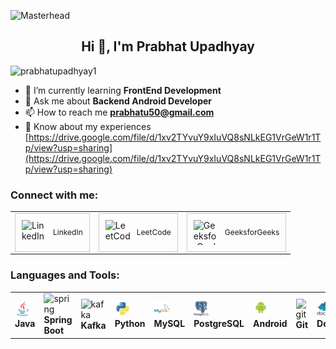 ![Masterhead](https://mir-s3-cdn-cf.behance.net/project_modules/max_1200/79731568097599.5b50bca477735.jpg)

<h2 align="center">Hi 👋, I'm Prabhat Upadhyay</h2>

<p align="left"> <img src="https://komarev.com/ghpvc/?username=prabhatupadhyay1&label=Profile%20views&color=0e75b6&style=flat" alt="prabhatupadhyay1" /> </p>

- 🌱 I’m currently learning **FrontEnd Development**
- 💬 Ask me about **Backend Android Developer**
- 📫 How to reach me **prabhatu50@gmail.com**
- 📄 Know about my experiences [https://drive.google.com/file/d/1xv2TYvuY9xIuVQ8sNLkEG1VrGeW1r1Tp/view?usp=sharing](https://drive.google.com/file/d/1xv2TYvuY9xIuVQ8sNLkEG1VrGeW1r1Tp/view?usp=sharing)

<h3 align="left">Connect with me:</h3>
<table>
  <tr>
    <td>
      <div style="border: 1px solid #ccc; display: flex; align-items: center; padding: 10px;">
        <img src="https://raw.githubusercontent.com/rahuldkjain/github-profile-readme-generator/master/src/images/icons/Social/linked-in-alt.svg" alt="LinkedIn" width="40" height="40">
        <div style="display: flex; flex-direction: column; align-items: center; margin-left: 10px;">
          <span style="font-size: 12px;">LinkedIn</span>
        </div>
      </div>
    </td>
    <td>
      <div style="border: 1px solid #ccc; display: flex; align-items: center; padding: 10px;">
        <img src="https://raw.githubusercontent.com/rahuldkjain/github-profile-readme-generator/master/src/images/icons/Social/leet-code.svg" alt="LeetCode" width="40" height="40">
        <div style="display: flex; flex-direction: column; align-items: center; margin-left: 10px;">
          <span style="font-size: 12px;">LeetCode</span>
        </div>
      </div>
    </td>
    <td>
      <div style="border: 1px solid #ccc; display: flex; align-items: center; padding: 10px;">
        <img src="https://raw.githubusercontent.com/rahuldkjain/github-profile-readme-generator/master/src/images/icons/Social/geeks-for-geeks.svg" alt="GeeksforGeeks" width="40" height="40">
        <div style="display: flex; flex-direction: column; align-items: center; margin-left: 10px;">
          <span style="font-size: 12px;">GeeksforGeeks</span>
        </div>
      </div>
    </td>
  </tr>
</table>



<h3 align="left">Languages and Tools:</h3>
<table>
  <tr>
    <td>
      <img src="https://raw.githubusercontent.com/devicons/devicon/master/icons/java/java-original.svg" alt="java" width="25" height="25">
      <br><b>Java</b>
    </td>
    <td>
      <img src="https://www.vectorlogo.zone/logos/springio/springio-icon.svg" alt="spring" width="25" height="25">
      <br><b>Spring Boot</b>
    </td>
    <td>
      <img src="https://www.vectorlogo.zone/logos/apache_kafka/apache_kafka-icon.svg" alt="kafka" width="25" height="25">
      <br><b>Kafka</b>
    </td>
    <td>
      <img src="https://raw.githubusercontent.com/devicons/devicon/master/icons/python/python-original.svg" alt="python" width="25" height="25">
      <br><b>Python</b>
    </td>
    <td>
      <img src="https://raw.githubusercontent.com/devicons/devicon/master/icons/mysql/mysql-original-wordmark.svg" alt="mysql" width="25" height="25">
      <br><b>MySQL</b>
    </td>
    <td>
      <img src="https://raw.githubusercontent.com/devicons/devicon/master/icons/postgresql/postgresql-original-wordmark.svg" alt="postgresql" width="25" height="25">
      <br><b>PostgreSQL</b>
    </td>
    <td>
      <img src="https://raw.githubusercontent.com/devicons/devicon/master/icons/android/android-original-wordmark.svg" alt="android" width="25" height="25">
      <br><b>Android</b>
    </td>
    <td>
      <img src="https://www.vectorlogo.zone/logos/git-scm/git-scm-icon.svg" alt="git" width="25" height="25">
      <br><b>Git</b>
    </td>
    <td>
      <img src="https://raw.githubusercontent.com/devicons/devicon/master/icons/docker/docker-original-wordmark.svg" alt="docker" width="25" height="25">
      <br><b>Docker</b>
    </td>
    <td>
      <img src="https://www.vectorlogo.zone/logos/microsoft_azure/microsoft_azure-icon.svg" alt="azure" width="25" height="25">
      <br><b>Azure</b>
    </td>
  </tr>
</table>
